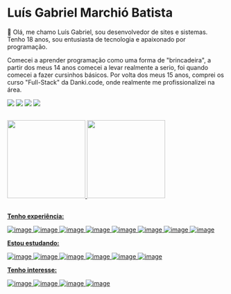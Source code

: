 # Luís Gabriel Marchió Batista

👋 Olá, me chamo Luís Gabriel, sou desenvolvedor de sites e sistemas. Tenho 18 anos, sou entusiasta de tecnologia e apaixonado por programação.

Comecei a aprender programação como uma forma de "brincadeira", a partir dos meus 14 anos comecei a levar realmente a serio, foi quando comecei a fazer cursinhos básicos. Por volta dos meus 15 anos, comprei os curso "Full-Stack" da Danki.code, onde realmente me profissionalizei na área.
 
 <div> 
  <a href="https://www.instagram.com/luismarchio03.dev/" target="blank"><img src="https://img.shields.io/badge/-Instagram-%23E4405F?style=for-the-badge&logo=instagram&logoColor=white" target="_blank"></a>
 <a href="" target="_blank"><img src="https://img.shields.io/badge/Discord-7289DA?style=for-the-badge&logo=discord&logoColor=white" target="_blank"></a> 
  <a href="mailto:luisgabrielmarchio75@gmail.com"><img src="https://img.shields.io/badge/-Gmail-%23333?style=for-the-badge&logo=gmail&logoColor=white" target="_blank"></a>
  <a href="https://www.linkedin.com/in/lu%C3%ADs-gabriel-marchi%C3%B3-batista-a0aa64206/" target="_blank"><img src="https://img.shields.io/badge/-LinkedIn-%230077B5?style=for-the-badge&logo=linkedin&logoColor=white" target="_blank"></a> 
</div>

##

<div>
  <a href="https://github.com/LuisMarchio03">
  <img height="180em" src="https://github-readme-stats.vercel.app/api?username=LuisMarchio03&show_icons=true&theme=material-palenight&include_all_commits=true&count_private=true"/>
  <img height="180em" src="https://github-readme-stats.vercel.app/api/top-langs/?username=LuisMarchio03&layout=compact&langs_count=7&theme=material-palenight"/>
</div>

 ##

**Tenho experiência:**
 
![image](https://img.shields.io/badge/HTML5-E34F26?style=for-the-badge&logo=html5&logoColor=white)
![image](https://img.shields.io/badge/CSS3-1572B6?style=for-the-badge&logo=css3&logoColor=white)
![image](https://img.shields.io/badge/Sass-c76494?style=for-the-badge&logo=Sass&logoColor=white)
![image](https://img.shields.io/badge/JavaScript-F7DF1E?style=for-the-badge&logo=javascript&logoColor=black)
![image](https://img.shields.io/badge/Typescript-2f74c0?style=for-the-badge&logo=typescript&logoColor=white)
![image](https://img.shields.io/badge/React.js-5ed3f3?style=for-the-badge&logo=react&logoColor=black)
![image](https://img.shields.io/badge/Next.js-4a4a4a?style=for-the-badge&logo=Next.js&logoColor=white)
![image](https://img.shields.io/badge/Git-F05032?style=for-the-badge&logo=git&logoColor=white)

**Estou estudando:**

![image](https://img.shields.io/badge/Redux-7248b6?style=for-the-badge&logo=redux&logoColor=white)
![image](https://img.shields.io/badge/Node.js-7fc728?style=for-the-badge&logo=Node.js&logoColor=white)
![image](https://img.shields.io/badge/express-78b75e?style=for-the-badge&logo=express&logoColor=white)
![image](https://img.shields.io/badge/PostgreSQL-45739e?style=for-the-badge&logo=PostgreSQL&logoColor=white)
![image](https://img.shields.io/badge/mongodb-10aa50?style=for-the-badge&logo=mongodb&logoColor=white)
![image](https://img.shields.io/badge/Jest-c03b13?style=for-the-badge&logo=Jest&logoColor=white)

**Tenho interesse:**

![image](https://img.shields.io/badge/graphql-de33a6?style=for-the-badge&logo=graphql&logoColor=white)
![image](https://img.shields.io/badge/cypress-23272c?style=for-the-badge&logo=cypress&logoColor=white)
![image](https://img.shields.io/badge/adonisjs-5a45ff?style=for-the-badge&logo=adonisjs&logoColor=white)
![image](https://img.shields.io/badge/nestjs-e0234e?style=for-the-badge&logo=nestjs&logoColor=white)

<p align="justify">

</p>
